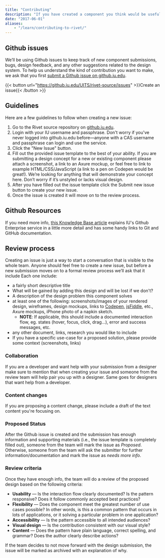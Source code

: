 ```yaml
---
title: "Contributing"
description: "If you have created a component you think would be useful to others or would like to make a suggestion, let us know."
date: "2017-06-01"
aliases:
    - "/learn/contributing-to-rivet/"
---
```

## Github issues
We’ll be using Github issues to keep track of new component submissions, bugs, design feedback, and any other suggestions related to the design system. To help us understand the kind of contribution you want to make, we ask that you first [submit a Github issue on github.iu.edu](https://github.iu.edu/UITS/rivet-source/issues).

{{< button url="https://github.iu.edu/UITS/rivet-source/issues" >}}Create an issue{{< /button >}}

## Guidelines
Here are a few guidelines to follow when creating a new issue:

1. Go to the Rivet source repository on [github.iu.edu](https://github.iu.edu/UITS/rivet-source/issues).
2. Login with your IU username and passphrase. Don't worry if you've never logged into github.iu.edu before—anyone with a CAS username and passphrase can login and use the service.
3. Click the "New Issue" button.
4. Fill out the provided issue template to the best of your ability. If you are submitting a design concept for a new or existing component please attach a screenshot, a link to an Axure mockup, or feel free to link to example HTML/CSS/JavaScript (a link to a pen on Codepen would be great!). We’re looking for anything that will demonstrate your concept here. Don’t worry if it’s unstyled or lacks visual design.
5. After you have filled out the issue template click the Submit new issue button to create your new issue.
6. Once the issue is created it will move on to the review process.

## Github Resources

If you need more info, [this Knowledge Base article](https://kb.iu.edu/d/bagk) explains IU's Github Enterprise service in a little more detail and has some handy links to Git and GitHub documentation.

## Review process
Creating an issue is just a way to start a conversation that is visible to the whole team. Anyone should feel free to create a new issue, but before a new submission moves on to a formal review process we’ll ask that it include Each one include:

- a fairly short descriptive title
- What will be gained by adding this design and will be lost if we don't?
- A description of the design problem this component solves
- at least one of the following: screenshots/images of your rendered design, wireframes, design mockups, links to [Codepen](http://codepen.io/), [jsFiddle](https://jsfiddle.net/), etc., Axure mockups, iPhone photo of a napkin sketch.
    - **NOTE**: If applicable, this should include a documented interaction flow, eg. states (hover, focus, click, drag...), error and success messages, etc.
- any other document, links, research you would like to include
- If you have a specific use-case for a proposed solution, please provide some context (screenshots, links)

### Collaboration

If you are a developer and want help with your submission from a designer make sure to mention that when creating your issue and someone from the review team will help pair you up with a designer. Same goes for designers that want help from a developer.

### Content changes
If you are proposing a content change, please include a draft of the text content you're focusing on.

### Proposed Status
After the Github issue is created and the submission has enough information and supporting materials (i.e., the issue template is completely filled out), someone from the team will mark the issue as _Proposed_. Otherwise, someone from the team will ask the submitter for further information/documentation and mark the issue as _needs more info_.

### Review criteria
Once they have enough info, the team will do a review of the proposed design based on the following criteria:

- **Usability** — Is the interaction flow clearly documented? Is the pattern responsive? Does it follow commonly accepted best practices?
- **Flexibility** — Does the component meet the greatest number of use cases possible? In other words, is this a common pattern that occurs in lots of applications, or it solving a particular problem in one application?
- **Accessibility** — Is the pattern accessible to all intended audiences?
- **Visual design** — Is the contribution consistent with our visual style?
- **Content** — Does the pattern have plain language, correct spelling, and grammar? Does the author clearly describe actions?

If the team decides to not move forward with the design submission, the issue will be marked as archived with an explanation of why.
